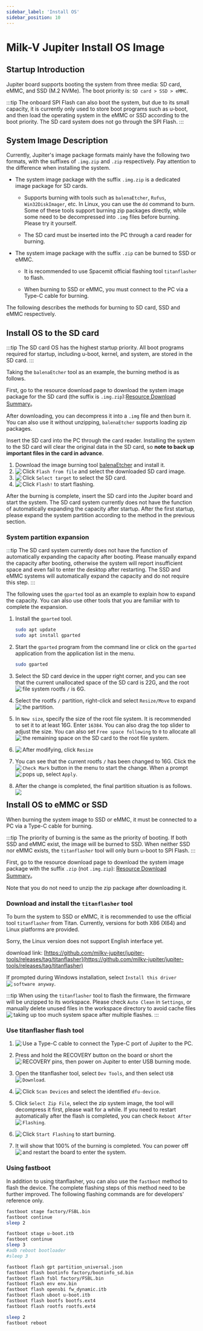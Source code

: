 ```yaml
---
sidebar_label: 'Install OS'
sidebar_position: 10
---
```


# Milk-V Jupiter Install OS Image

## Startup Introduction

Jupiter board supports booting the system from three media: SD card, eMMC, and SSD (M.2 NVMe). The boot priority is: `SD card > SSD > eMMC`.

:::tip
The onboard SPI Flash can also boot the system, but due to its small capacity, it is currently only used to store boot programs such as u-boot, and then load the operating system in the eMMC or SSD according to the boot priority. The SD card system does not go through the SPI Flash.
:::

## System Image Description

Currently, Jupiter's image package formats mainly have the following two formats, with the suffixes of `.img.zip` and `.zip` respectively. Pay attention to the difference when installing the system.

- The system image package with the suffix `.img.zip` is a dedicated image package for SD cards.

  - Supports burning with tools such as `balenaEtcher`, `Rufus`, `Win32DiskImager`, etc. In Linux, you can use the `dd` command to burn. Some of these tools support burning zip packages directly, while some need to be decompressed into `.img` files before burning. Please try it yourself.

  - The SD card must be inserted into the PC through a card reader for burning.

- The system image package with the suffix `.zip` can be burned to SSD or eMMC.

  - It is recommended to use Spacemit official flashing tool `titanflasher` to flash.

  - When burning to SSD or eMMC, you must connect to the PC via a Type-C cable for burning.

The following describes the methods for burning to SD card, SSD and eMMC respectively.

## Install OS to the SD card

:::tip
The SD card OS has the highest startup priority. All boot programs required for startup, including u-boot, kernel, and system, are stored in the SD card.
:::

Taking the `balenaEtcher` tool as an example, the burning method is as follows.

First, go to the resource download page to download the system image package for the SD card (the suffix is ​​`.img.zip`):[Resource Download Summary](https://milkv.io/docs/jupiter/getting-started/resources)。

After downloading, you can decompress it into a `.img` file and then burn it. You can also use it without unzipping, `balenaEtcher` supports loading zip packages.

Insert the SD card into the PC through the card reader. Installing the system to the SD card will clear the original data in the SD card, so **note to back up important files in the card in advance**.

1. Download the image burning tool [balenaEtcher](https://etcher.balena.io/) and install it.
2. Click `Flash from file` and select the downloaded SD card image.
   <Image src='/docs/common/etcher-step1.webp' maxWidth='100%' align='left' />
3. Click `Select target` to select the SD card.
   <Image src='/docs/common/etcher-step2.webp' maxWidth='100%' align='left' />
4. Click `Flash!` to start flashing.
   <Image src='/docs/common/etcher-step3.webp' maxWidth='100%' align='left' />

After the burning is complete, insert the SD card into the Jupiter board and start the system. The SD card system currently does not have the function of automatically expanding the capacity after startup. After the first startup, please expand the system partition according to the method in the previous section.

### System partition expansion

:::tip
The SD card system currently does not have the function of automatically expanding the capacity after booting. Please manually expand the capacity after booting, otherwise the system will report insufficient space and even fail to enter the desktop after restarting. The SSD and eMMC systems will automatically expand the capacity and do not require this step.
:::

The following uses the `gparted` tool as an example to explain how to expand the capacity. You can also use other tools that you are familiar with to complete the expansion.

1. Install the `gparted` tool.
   ```bash
   sudo apt update
   sudo apt install gparted
   ```
2. Start the `gparted` program from the command line or click on the `gparted` application from the application list in the menu.
   ```bash
   sudo gparted
   ```

3. Select the SD card device in the upper right corner, and you can see that the current unallocated space of the SD card is 22G, and the root file system rootfs `/` is 6G.
   <Image src='/docs/jupiter/gparted-extend-01.webp' maxWidth='100%' align='left' />

4. Select the rootfs `/` partition, right-click and select `Resize/Move` to expand the partition.
   <Image src='/docs/jupiter/gparted-extend-02.webp' maxWidth='100%' align='left' />

5. In `New size`, specify the size of the root file system. It is recommended to set it to at least 16G. Enter `16384`. You can also drag the top slider to adjust the size. You can also set `Free space following` to `0` to allocate all the remaining space on the SD card to the root file system.
   <Image src='/docs/jupiter/gparted-extend-03.webp' maxWidth='100%' align='left' />

6. After modifying, click `Resize`
   <Image src='/docs/jupiter/gparted-extend-04.webp' maxWidth='100%' align='left' />

7. You can see that the current rootfs `/` has been changed to 16G. Click the `Check Mark` button in the menu to start the change.
   <Image src='/docs/jupiter/gparted-extend-05.webp' maxWidth='100%' align='left' />
   When a prompt pops up, select `Apply`.
   <Image src='/docs/jupiter/gparted-extend-06.webp' maxWidth='100%' align='left' />

8. After the change is completed, the final partition situation is as follows.
   <Image src='/docs/jupiter/gparted-extend-07.webp' maxWidth='100%' align='left' />

## Install OS to eMMC or SSD

When burning the system image to SSD or eMMC, it must be connected to a PC via a Type-C cable for burning.

:::tip
The priority of burning is the same as the priority of booting. If both SSD and eMMC exist, the image will be burned to SSD. When neither SSD nor eMMC exists, the `titanflasher` tool will only burn u-boot to SPI Flash.
:::

First, go to the resource download page to download the system image package with the suffix `.zip` (not `.img.zip`): [Resource Download Summary](https://milkv.io/docs/jupiter/getting-started/resources)。

Note that you do not need to unzip the zip package after downloading it.

### Download and install the `titanflasher` tool

To burn the system to SSD or eMMC, it is recommended to use the official tool `titanflasher` from Titan. Currently, versions for both X86 (X64) and Linux platforms are provided.

Sorry, the Linux version does not support English interface yet.

download link: [https://github.com/milkv-jupiter/jupiter-tools/releases/tag/titanflasher](https://github.com/milkv-jupiter/jupiter-tools/releases/tag/titanflasher)

If prompted during Windows installation, select `Install this driver software anyway`.
<Image src='/docs/jupiter/titanflasher-20-en.webp' maxWidth='100%' align='left' />

:::tip
When using the `titanflasher` tool to flash the firmware, the firmware will be unzipped to its workspace. Please check `Auto Clean` in `Settings`, or manually delete unused files in the workspace directory to avoid cache files taking up too much system space after multiple flashes.
:::
<Image src='/docs/jupiter/titanflasher-35-en.webp' maxWidth='100%' align='left' />

### Use titanflasher flash tool

1. Use a Type-C cable to connect the Type-C port of Jupiter to the PC.
   <Image src='/docs/common/usba2typec.webp' maxWidth='50%' align='left' />

2. Press and hold the RECOVERY button on the board or short the RECOVERY pins, then power on Jupiter to enter USB burning mode.
   <Image src='/docs/jupiter/jupiter-recovery.webp' maxWidth='100%' align='left' />

3. Open the titanflasher tool, select `Dev Tools`, and then select `USB Download`.
   <Image src='/docs/jupiter/titanflasher-30-en.webp' maxWidth='100%' align='left' />

4. Click `Scan Devices` and select the identified `dfu-device`.
   <Image src='/docs/jupiter/titanflasher-31-en.webp' maxWidth='100%' align='left' />

5. Click `Select Zip File`, select the zip system image, the tool will decompress it first, please wait for a while. If you need to restart automatically after the flash is completed, you can check `Reboot After Flashing`.
   <Image src='/docs/jupiter/titanflasher-32-en.webp' maxWidth='100%' align='left' />

6. Click `Start Flashing` to start burning.
   <Image src='/docs/jupiter/titanflasher-33-en.webp' maxWidth='100%' align='left' />

7. It will show that 100% of the burning is completed. You can power off and restart the board to enter the system.
   <Image src='/docs/jupiter/titanflasher-34-en.webp' maxWidth='100%' align='left' />

### Using fastboot

In addition to using titanflasher, you can also use the `fastboot` method to flash the device. The complete flashing steps of this method need to be further improved. The following flashing commands are for developers' reference only.

```bash
fastboot stage factory/FSBL.bin
fastboot continue
sleep 2

fastboot stage u-boot.itb
fastboot continue
sleep 3
#adb reboot bootloader
#sleep 3

fastboot flash gpt partition_universal.json
fastboot flash bootinfo factory/bootinfo_sd.bin
fastboot flash fsbl factory/FSBL.bin
fastboot flash env env.bin
fastboot flash opensbi fw_dynamic.itb
fastboot flash uboot u-boot.itb
fastboot flash bootfs bootfs.ext4
fastboot flash rootfs rootfs.ext4

sleep 2
fastboot reboot
```
